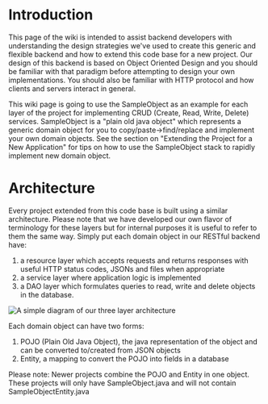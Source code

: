 # Introduction

This page of the wiki is intended to assist backend developers with understanding the design strategies we've used to create this generic and flexible backend and how to extend this code base for a new project.  Our design of this backend is based on Object Oriented Design and you should be familiar with that paradigm before attempting to design your own implementations. You should also be familiar with HTTP protocol and how clients and servers interact in general.

This wiki page is going to use the SampleObject as an example for each layer of the project for implementing CRUD (Create, Read, Write, Delete) services.  SampleObject is a "plain old java object" which represents a generic domain object for you to copy/paste->find/replace and implement your own domain objects.  See the section on "Extending the Project for a New Application" for tips on how to use the SampleObject stack to rapidly implement new domain object.

# Architecture

Every project extended from this code base is built using a similar architecture.  Please note that we have developed our own flavor of terminology for these layers but for internal purposes it is useful to refer to them the same way.  Simply put each domain object in our RESTful backend have: 

1. a resource layer which accepts requests and returns responses with useful HTTP status codes, JSONs and files when appropriate 
1. a service layer where application logic is implemented 
1. a DAO layer which formulates queries to read, write and delete objects in the database. 

![A simple diagram of our three layer architecture](http://i.imgur.com/ROhqVxG.png)

Each domain object can have two forms:

1. POJO (Plain Old Java Object), the java representation of the object and can be converted to/created from JSON objects
1. Entity, a mapping to convert the POJO into fields in a database

Please note: Newer projects combine the POJO and Entity in one object. These projects will only have SampleObject.java and will not contain SampleObjectEntity.java

